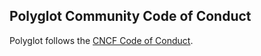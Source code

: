 ## Polyglot Community Code of Conduct

Polyglot follows the [CNCF Code of Conduct](https://github.com/cncf/foundation/blob/main/code-of-conduct.md).
